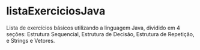 # listaExerciciosJava
Lista de exercícios básicos utilizando a linguagem Java, dividido em 4 seções: Estrutura Sequencial, Estrutura de Decisão, Estrutura de Repetição, e Strings e Vetores.
